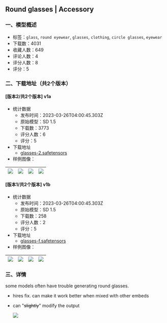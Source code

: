 ## Round glasses | Accessory
### 一、模型概述

- 标签：`glass`, `round eyewear`, `glasses`, `clothing`, `circle glasses`, `eyewear`
- 下载数：4031
- 收藏人数：649
- 评论人数：4
- 评分人数：8
- 评分：5

### 二、下载地址（共2个版本）

#### [版本2/共2个版本] v1a

- 统计数据
  - 发布时间：2023-03-26T04:00:45.303Z
  - 原始模型：SD 1.5
  - 下载数：3773
  - 评分人数：6
  - 评分：5
- 下载地址
  - [glasses-2.safetensors](https://civitai.com/api/download/models/25337)
- 样例图像：

| <img src="https://image.civitai.com/xG1nkqKTMzGDvpLrqFT7WA/85c4b2b0-df1f-4dca-5fe0-5ef310fe3700/width=450/278108.jpeg" /> | <img src="https://image.civitai.com/xG1nkqKTMzGDvpLrqFT7WA/0f1df5f3-526f-43a9-5d4d-aa401a618d00/width=450/278114.jpeg" /> | <img src="https://image.civitai.com/xG1nkqKTMzGDvpLrqFT7WA/491e5b2b-c6dd-4abe-9cae-859a48a94900/width=450/278113.jpeg" /> | <img src="https://image.civitai.com/xG1nkqKTMzGDvpLrqFT7WA/4d30f630-811b-4edf-7e47-43232cd73b00/width=450/278112.jpeg" /> |
| ---- | ---- | ---- | ---- |

#### [版本1/共2个版本] v1b

- 统计数据
  - 发布时间：2023-03-26T04:00:45.303Z
  - 原始模型：SD 1.5
  - 下载数：258
  - 评分人数：2
  - 评分：5
- 下载地址
  - [glasses-f.safetensors](https://civitai.com/api/download/models/25338)
- 样例图像：

| <img src="https://image.civitai.com/xG1nkqKTMzGDvpLrqFT7WA/d2f89dcb-d630-4deb-c5c6-081a21d94600/width=450/278121.jpeg" /> | <img src="https://image.civitai.com/xG1nkqKTMzGDvpLrqFT7WA/de4f97c1-484b-432f-068b-76f18f300100/width=450/278120.jpeg" /> | <img src="https://image.civitai.com/xG1nkqKTMzGDvpLrqFT7WA/cacbc4f5-fdf7-4631-a6ac-132fe1820700/width=450/278119.jpeg" /> | <img src="https://image.civitai.com/xG1nkqKTMzGDvpLrqFT7WA/cff55f46-5fc6-4a0f-9612-04b2a39a0d00/width=450/278118.jpeg" /> |
| ---- | ---- | ---- | ---- |


### 三、详情
<p>some models often have trouble generating round glasses.</p><ul><li><p>hires fix. can make it work better when mixed with other embeds</p></li><li><p>can "<s>slightly</s>" modify the output</p><img src="https://imagecache.civitai.com/xG1nkqKTMzGDvpLrqFT7WA/49fe604f-0dd5-456d-d453-a8584dc65e00/width=525/49fe604f-0dd5-456d-d453-a8584dc65e00" /></li></ul>